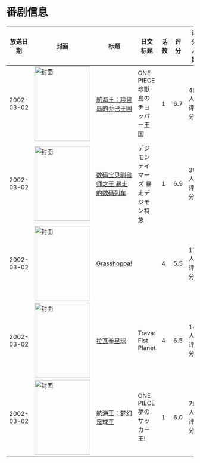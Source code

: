# 番剧信息

|放送日期|封面|标题|日文标题|话数|评分|评分人数|
|---|---|---|---|---|---|---|
|2002-03-02|<img src="//lain.bgm.tv/pic/cover/c/d5/4e/1901_A9Hdi.jpg" alt="封面" style="width:150px;height:200px;object-fit:cover;">|[航海王：珍兽岛的乔巴王国](https://bangumi.tv/subject/1901)|ONE PIECE 珍獣島のチョッパー王国|1|6.7|492人评分|
|2002-03-02|<img src="//lain.bgm.tv/pic/cover/c/86/b2/3138_s8K8n.jpg" alt="封面" style="width:150px;height:200px;object-fit:cover;">|[数码宝贝驯兽师之王 暴走的数码列车](https://bangumi.tv/subject/3138)|デジモンテイマーズ 暴走デジモン特急|1|6.9|368人评分|
|2002-03-02|<img src="//lain.bgm.tv/pic/cover/c/99/6d/18854_vKV8F.jpg" alt="封面" style="width:150px;height:200px;object-fit:cover;">|[Grasshoppa!](https://bangumi.tv/subject/18854)||4|5.5|17人评分|
|2002-03-02|<img src="//lain.bgm.tv/pic/cover/c/f8/77/79977_lzR6w.jpg" alt="封面" style="width:150px;height:200px;object-fit:cover;">|[拉瓦拳星球](https://bangumi.tv/subject/79977)|Trava: Fist Planet|4|6.5|146人评分|
|2002-03-02|<img src="//lain.bgm.tv/pic/cover/c/f6/cb/144671_dBTZ4.jpg" alt="封面" style="width:150px;height:200px;object-fit:cover;">|[航海王：梦幻足球王](https://bangumi.tv/subject/144671)|ONE PIECE 夢のサッカー王!|1|6.0|79人评分|
